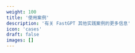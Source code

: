 ```yaml
---
weight: 100
title: '使用案例'
description: '有关 FastGPT 其他实践案例的更多信息'
icon: 'cases'
draft: false
images: []
---
```

